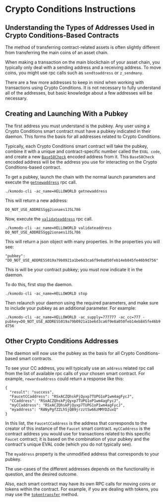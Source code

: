 # Crypto Conditions Instructions

## Understanding the Types of Addresses Used in Crypto Conditions-Based Contracts

The method of transferring contract-related assets is often slightly different from transferring the main coins of an asset chain.

When making a transaction on the main blockchain of your asset chain, you typically only deal with a sending address and a receiving address. To move coins, you might use rpc calls such as `sendtoaddress` or `z_sendmany`.

There are a few more addresses to keep in mind when working with transactions using Crypto Conditions. It is not necessary to fully understand all of the addresses, but basic knowledge about a few addresses will be necessary.

## Creating and Launching With a Pubkey

The first address you must understand is the pubkey. Any user using a Crypto Conditions smart contract must have a pubkey indicated in their daemon. This forms the basis for all addresses related to Crypto Conditions.

Typically, each Crypto Conditions smart contract will take the pubkey, combine it with a unique and contract-specific number called the `EVAL code`, and create a new [`Base58Check`](https://en.bitcoin.it/wiki/Base58Check_encoding) encoded address from it. This `Base58Check` encoded address will be the address you use for interacting on the Crypto Conditions-based contract.

To get a pubkey, launch the chain with the normal launch parameters and execute the [`getnewaddress`](../komodo-api/wallet.html#getnewaddress) rpc call.

`./komodo-cli -ac_name=HELLOWORLD getnewaddress`

This will return a new address:

`DO_NOT_USE_ADDRESSgg2ionaes1J5L786`

Now, execute the [`validateaddress`](../komodo-api/util.html#validateaddress) rpc call.

`./komodo-cli -ac_name=HELLOWORLD validateaddress DO_NOT_USE_ADDRESSgg2ionaes1J5L786`

This will return a json object with many properties. In the properties you will see:

`"pubkey": "DO_NOT_USE_ADDRESS019a79b0921a1be6d3ca6f9e8a050feb14eb845fe46b9d756"`

This is will be your contract pubkey; you must now indicate it in the daemon.

To do this, first stop the daemon.

`./komodo-cli -ac_name=HELLOWORLD stop`

Then relaunch your daemon using the required parameters, and make sure to include your pubkey as an additional parameter. For example:

`./komodo-cli -ac_name=HELLOWORLD -ac_supply=777777 -ac_cc=777 -pubkey=DO_NOT_USE_ADDRESS019a79b0921a1be6d3ca6f9e8a050feb14eb845fe46b9d756`

## Other Crypto Conditions Addresses

The daemon will now use the pubkey as the basis for all Crypto Conditions-based smart contracts.

To see your CC address, you will typically use an `address` related rpc call from the list of available rpc calls of your chosen smart contract. For example, `rewardsaddress` could return a response like this:

```
{
  "result": "success",
  "FaucetCCaddress": "RSxACZQhskPjQyxp7TUPG1oP1wm4agFycJ",
  "CCaddress": "RSxACZQhskPjQyxp7TUPG1oP1wm4agFycJ",
  "myCCaddress": "RSxACZQhskPjQyxp7TUPG1oP1wm4agFycJ",
  "myaddress": "RANyPgfZZLhSjQB9jrzztSw66zMMYDZuxQ"
}
```

In this list, the `FaucetCCaddress` is the address that corresponds to the creator of this instance of the `Faucet` smart contract. `myCCaddress` is the contract address you would use for transactions related to this specific `Faucet` contract; it is based on the combination of your pubkey and the contract's unique EVAL code (which you do not typically see).

The `myaddress` property is the unmodified address that corresponds to your pubkey.

The use-cases of the different addresses depends on the functionality in question, and the desired outcome.

Also, each smart contract may have its own RPC calls for moving coins or tokens within the contract. For example, if you are dealing with tokens, you may use the [`tokentransfer`](../cryptoconditions/cc-tokens.html#tokentransfer) method.
